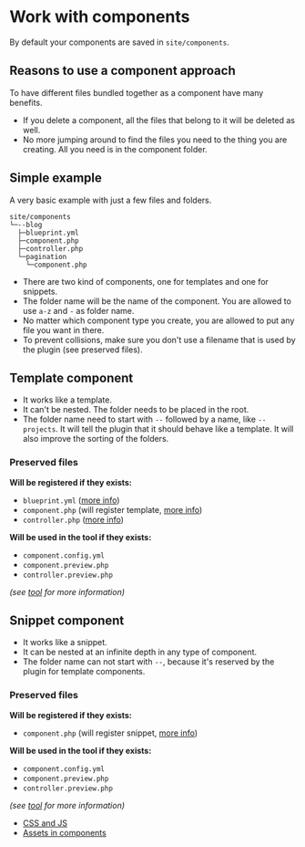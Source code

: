 # Work with components

By default your components are saved in `site/components`.

## Reasons to use a component approach

To have different files bundled together as a component have many benefits.

- If you delete a component, all the files that belong to it will be deleted as well.
- No more jumping around to find the files you need to the thing you are creating. All you need is in the component folder.

## Simple example

A very basic example with just a few files and folders.

```text
site/components
└─--blog
  ├─blueprint.yml
  ├─component.php
  ├─controller.php
  └─pagination
    └─component.php
```

- There are two kind of components, one for templates and one for snippets.
- The folder name will be the name of the component. You are allowed to use `a-z` and `-` as folder name.
- No matter which component type you create, you are allowed to put any file you want in there.
- To prevent collisions, make sure you don't use a filename that is used by the plugin (see preserved files).

## Template component

- It works like a template.
- It can't be nested. The folder needs to be placed in the root.
- The folder name need to start with `--` followed by a name, like `--projects`. It will tell the plugin that it should behave like a template. It will also improve the sorting of the folders.

### Preserved files

**Will be registered if they exists:**

- `blueprint.yml` ([more info](https://getkirby.com/docs/panel/blueprints))
- `component.php` (will register template, [more info](https://getkirby.com/docs/templates/hello-world))
- `controller.php` ([more info](https://getkirby.com/docs/developer-guide/advanced/controllers))

**Will be used in the tool if they exists:**

- `component.config.yml`
- `component.preview.php`
- `controller.preview.php`

*(see [tool](docs/tool.md) for more information)*

## Snippet component

- It works like a snippet.
- It can be nested at an infinite depth in any type of component.
- The folder name can not start with `--`, because it's reserved by the plugin for template components.

### Preserved files

**Will be registered if they exists:**

- `component.php` (will register snippet, [more info](https://getkirby.com/docs/templates/snippets))

**Will be used in the tool if they exists:**

- `component.config.yml`
- `component.preview.php`
- `controller.preview.php`

*(see [tool](docs/tool.md) for more information)*

- [CSS and JS](docs/css-and-js.md)
- [Assets in components](docs/assets.md)